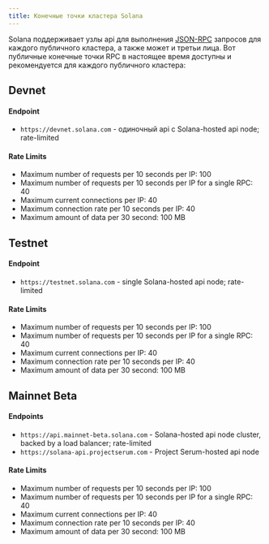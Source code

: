 ```yaml
---
title: Конечные точки кластера Solana
---
```


Solana поддерживает узлы api для выполнения [JSON-RPC](developing/clients/jsonrpc-api.md) запросов для каждого публичного кластера, а также может и третьи лица. Вот публичные конечные точки RPC в настоящее время доступны и рекомендуется для каждого публичного кластера:

## Devnet

#### Endpoint

- `https://devnet.solana.com` - одиночный api с Solana-hosted api node; rate-limited

#### Rate Limits

- Maximum number of requests per 10 seconds per IP: 100
- Maximum number of requests per 10 seconds per IP for a single RPC: 40
- Maximum current connections per IP: 40
- Maximum connection rate per 10 seconds per IP: 40
- Maximum amount of data per 30 second: 100 MB

## Testnet

#### Endpoint

- `https://testnet.solana.com` - single Solana-hosted api node; rate-limited

#### Rate Limits

- Maximum number of requests per 10 seconds per IP: 100
- Maximum number of requests per 10 seconds per IP for a single RPC: 40
- Maximum current connections per IP: 40
- Maximum connection rate per 10 seconds per IP: 40
- Maximum amount of data per 30 second: 100 MB

## Mainnet Beta

#### Endpoints

- `https://api.mainnet-beta.solana.com` - Solana-hosted api node cluster, backed by a load balancer; rate-limited
- `https://solana-api.projectserum.com` - Project Serum-hosted api node

#### Rate Limits

- Maximum number of requests per 10 seconds per IP: 100
- Maximum number of requests per 10 seconds per IP for a single RPC: 40
- Maximum current connections per IP: 40
- Maximum connection rate per 10 seconds per IP: 40
- Maximum amount of data per 30 second: 100 MB
